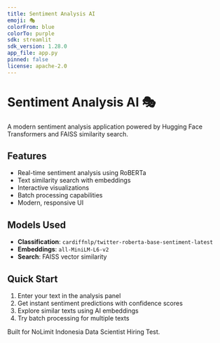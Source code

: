 ```yaml
---
title: Sentiment Analysis AI
emoji: 🎭
colorFrom: blue
colorTo: purple
sdk: streamlit
sdk_version: 1.28.0
app_file: app.py
pinned: false
license: apache-2.0
---
```


# Sentiment Analysis AI 🎭

A modern sentiment analysis application powered by Hugging Face Transformers and FAISS similarity search.

## Features

- Real-time sentiment analysis using RoBERTa
- Text similarity search with embeddings  
- Interactive visualizations
- Batch processing capabilities
- Modern, responsive UI

## Models Used

- **Classification**: `cardiffnlp/twitter-roberta-base-sentiment-latest`
- **Embeddings**: `all-MiniLM-L6-v2`
- **Search**: FAISS vector similarity

## Quick Start

1. Enter your text in the analysis panel
2. Get instant sentiment predictions with confidence scores
3. Explore similar texts using AI embeddings
4. Try batch processing for multiple texts

Built for NoLimit Indonesia Data Scientist Hiring Test.